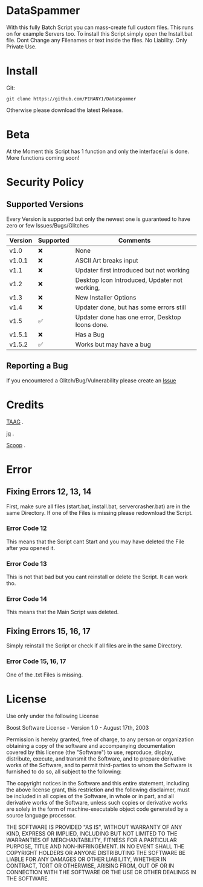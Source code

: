 # DataSpammer
With this fully Batch Script you can mass-create full custom files. This runs on for example Servers too.
To install this Script simply open the Install.bat file.
Dont Change any Filenames or text inside the files.
No Liability.
Only Private Use.

# Install
Git:
```
git clone https://github.com/PIRANY1/DataSpammer
```
Otherwise please download the latest Release.
# Beta
At the Moment this Script has 1 function and only the interface/ui is done.
More functions coming soon!

# Security Policy

## Supported Versions

Every Version is supported but only the newest one is guaranteed to have zero or few Issues/Bugs/Glitches

|Version | Supported          |Comments                |
|------- | ------------------ |----------------------- |
|v1.0  | :x:|None|
|v1.0.1| :x:|ASCII Art breaks input|
|v1.1|:x:|Updater first introduced but not working|
|v1.2|:x:|Desktop Icon Introduced, Updater not working,|
|v1.3|:x:|New Installer Options| 
|v1.4|:x:|Updater done, but has some errors still| 
|v1.5|✅| Updater done has one error, Desktop Icons done.|
|v1.5.1|:x:| Has a Bug|
|v1.5.2|✅|Works but may have a bug|

## Reporting a Bug
If you encountered a Glitch/Bug/Vulnerability please create an [Issue](https://github.com/PIRANY1/DataSpammer/issues)

# Credits
[TAAG](https://patorjk.com/software/taag/)
.

[jq](https://jqlang.github.io/jq/)
.

[Scoop](https://scoop.sh/#/)
.

# Error

## Fixing Errors 12, 13, 14
First, make sure all files (start.bat, install.bat, servercrasher.bat) are in the same Directory. 
If one of the Files is missing please redownload the Script. 

### Error Code 12
This means that the Script cant Start and you may have deleted the File after you opened it.

### Error Code 13
This is not that bad but you cant reinstall or delete the Script. It can work tho.

### Error Code 14
This means that the Main Script was deleted. 

## Fixing Errors 15, 16, 17
Simply reinstall the Script or check if all files are in the same Directory.

### Error Code 15, 16, 17
One of the .txt Files is missing.

# License
Use only under the following License

Boost Software License - Version 1.0 - August 17th, 2003

Permission is hereby granted, free of charge, to any person or organization
obtaining a copy of the software and accompanying documentation covered by
this license (the "Software") to use, reproduce, display, distribute,
execute, and transmit the Software, and to prepare derivative works of the
Software, and to permit third-parties to whom the Software is furnished to
do so, all subject to the following:

The copyright notices in the Software and this entire statement, including
the above license grant, this restriction and the following disclaimer,
must be included in all copies of the Software, in whole or in part, and
all derivative works of the Software, unless such copies or derivative
works are solely in the form of machine-executable object code generated by
a source language processor.

THE SOFTWARE IS PROVIDED "AS IS", WITHOUT WARRANTY OF ANY KIND, EXPRESS OR
IMPLIED, INCLUDING BUT NOT LIMITED TO THE WARRANTIES OF MERCHANTABILITY,
FITNESS FOR A PARTICULAR PURPOSE, TITLE AND NON-INFRINGEMENT. IN NO EVENT
SHALL THE COPYRIGHT HOLDERS OR ANYONE DISTRIBUTING THE SOFTWARE BE LIABLE
FOR ANY DAMAGES OR OTHER LIABILITY, WHETHER IN CONTRACT, TORT OR OTHERWISE,
ARISING FROM, OUT OF OR IN CONNECTION WITH THE SOFTWARE OR THE USE OR OTHER
DEALINGS IN THE SOFTWARE.
